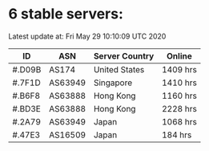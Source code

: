 # 6 stable servers:

Latest update at: Fri May 29 10:10:09 UTC 2020

| ID | ASN | Server Country | Online |
| -- | --- | -------------- | ------ |
| #.D09B | AS174 | United States | 1409 hrs |
| #.7F1D | AS63949 | Singapore | 1410 hrs |
| #.B6F8 | AS63888 | Hong Kong | 1160 hrs |
| #.BD3E | AS63888 | Hong Kong | 2228 hrs |
| #.2A79 | AS63949 | Japan | 1068 hrs |
| #.47E3 | AS16509 | Japan | 184 hrs |

